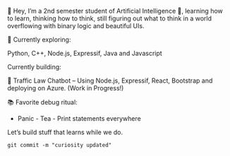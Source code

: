 👋 Hey, I’m a 2nd semester student of Artificial Intelligence 🤖, learning how to learn, thinking how to think, still figuring out what to think in a world overflowing with binary logic and beautiful UIs.

🌱 Currently exploring:

Python, C++, Node.js, Expressif, Java and Javascript

Currently building: 
 
🧠 Traffic Law Chatbot – Using Node.js, Expressif, React, Bootstrap and deploying on Azure. (Work in Progress!)

📚 Favorite debug ritual:

- Panic - Tea - Print statements everywhere

Let’s build stuff that learns while we do.
   ```
git commit -m "curiosity updated"
   ```
